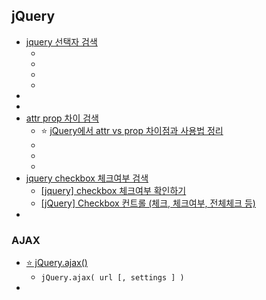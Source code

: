 ## jQuery
- [jquery 선택자 검색](https://www.google.com/search?q=jquery+%EC%84%A0%ED%83%9D%EC%9E%90&oq=jquery+%EC%84%A0%ED%83%9D%EC%9E%90&gs_lcrp=EgZjaHJvbWUyCQgAEEUYORiABDIHCAEQABiABDIHCAIQABiABDIHCAMQABiABDIHCAQQABiABDIHCAUQABiABDIHCAYQABiABDIHCAcQABiABDIHCAgQABiABDIHCAkQABiABNIBCDMyOTlqMGo3qAIAsAIA&sourceid=chrome&ie=UTF-8)
  - []()
  - []()
  - []()
  - []()
- []()
- []()
- [attr prop 차이 검색](https://www.google.com/search?q=attr+prop+%EC%B0%A8%EC%9D%B4&oq=attr+vs+prop&gs_lcrp=EgZjaHJvbWUqCggDEAAYgAQYogQyBggAEEUYOTIJCAEQABgTGIAEMggIAhAAGBMYHjIKCAMQABiABBiiBDIKCAQQABiABBiiBDIHCAUQABjvBTIKCAYQABiiBBiJBTIKCAcQABgFGBMYHjIKCAgQABgFGBMYHjIKCAkQABgFGBMYHtIBCDM5NTdqMGo3qAIAsAIA&sourceid=chrome&ie=UTF-8)
  - ⭐ [jQuery에서 attr vs prop 차이점과 사용법 정리](https://tjdqlscjswp.tistory.com/77)
  - []()
  - []()
  - []()
- [jquery checkbox 체크여부 검색](https://www.google.com/search?q=jquery+checkbox+%EC%B2%B4%ED%81%AC%EC%97%AC%EB%B6%80&oq=jquery+ch&gs_lcrp=EgZjaHJvbWUqBwgBEAAYgAQyBggAEEUYOTIHCAEQABiABDIHCAIQABiABDIHCAMQABiABDIHCAQQABiABDIHCAUQABiABDIHCAYQABiABDIGCAcQRRg80gEINjg2MGowajeoAgCwAgA&sourceid=chrome&ie=UTF-8)
  - [[jquery] checkbox 체크여부 확인하기](https://bsssss.tistory.com/688)
  - [[jQuery] Checkbox 컨트롤 (체크, 체크여부, 전체체크 등)](https://ming9mon.tistory.com/149)
- []()

### AJAX
- [⭐ jQuery.ajax()](https://api.jquery.com/jQuery.ajax/#jQuery-ajax-url-settings)
  - ```jQuery.ajax( url [, settings ] )```
- []()
